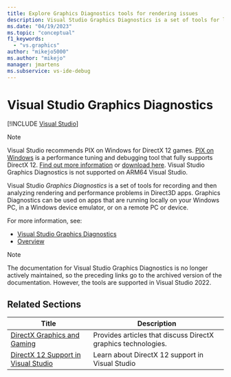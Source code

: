 ```yaml
---
title: Explore Graphics Diagnostics tools for rendering issues
description: Visual Studio Graphics Diagnostics is a set of tools for logging and analyzing Direct3D activity. Use them to troubleshoot rendering and performance problems.
ms.date: "04/19/2023"
ms.topic: "conceptual"
f1_keywords:
  - "vs.graphics"
author: "mikejo5000"
ms.author: "mikejo"
manager: jmartens
ms.subservice: vs-ide-debug
---
```

# Visual Studio Graphics Diagnostics

 [!INCLUDE [Visual Studio](~/includes/applies-to-version/vs-windows-only.md)]
>[!NOTE]
> Visual Studio recommends PIX on Windows for DirectX 12 games. [PIX on Windows](https://aka.ms/PIXonWindows) is a performance tuning and debugging tool that fully supports DirectX 12. [Find out more information](visual-studio-graphics-diagnostics-directx-12.md) or [download here](https://aka.ms/downloadPIX).
> Visual Studio Graphics Diagnostics is not supported on ARM64 Visual Studio.

Visual Studio *Graphics Diagnostics* is a set of tools for recording and then analyzing rendering and performance problems in Direct3D apps. Graphics Diagnostics can be used on apps that are running locally on your Windows PC, in a Windows device emulator, or on a remote PC or device.

For more information, see:

- [Visual Studio Graphics Diagnostics](/previous-versions/visualstudio/visual-studio-2017/debugger/graphics/visual-studio-graphics-diagnostics)
- [Overview](/previous-versions/visualstudio/visual-studio-2017/debugger/graphics/overview-of-visual-studio-graphics-diagnostics)

>[!NOTE]
> The documentation for Visual Studio Graphics Diagnostics is no longer actively maintained, so the preceding links go to the archived version of the documentation. However, the tools are supported in Visual Studio 2022.

## Related Sections

| Title | Description |
| - | - |
| [DirectX Graphics and Gaming](/windows/win32/directx) | Provides articles that discuss DirectX graphics technologies. |
| [DirectX 12 Support in Visual Studio](visual-studio-graphics-diagnostics-directx-12.md) | Learn about DirectX 12 support in Visual Studio |
